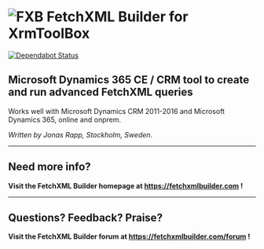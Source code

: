 # ![FXB](https://fetchxmlbuilder.com/FXB150) FetchXML Builder for XrmToolBox

[![Dependabot Status](https://api.dependabot.com/badges/status?host=github&repo=rappen/FetchXMLBuilder)](https://dependabot.com)


## Microsoft Dynamics 365 CE / CRM tool to create and run advanced FetchXML queries
Works well with Microsoft Dynamics CRM 2011-2016 and Microsoft Dynamics 365, online and onprem.

*Written by Jonas Rapp, Stockholm, Sweden.*

---

## Need more info?

**Visit the FetchXML Builder homepage at https://fetchxmlbuilder.com !**

---

## Questions? Feedback? Praise?

**Visit the FetchXML Builder forum at https://fetchxmlbuilder.com/forum !**
